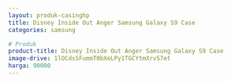 ```yaml
---
layout: produk-casinghp
title: Disney Inside Out Anger Samsung Galaxy S9 Case
categories: samsung

# Produk
product-title: Disney Inside Out Anger Samsung Galaxy S9 Case
image-drive: 1lOCdsSFummT0bXeLPy1TGCYtmXrv57et
harga: 90000
---
```

